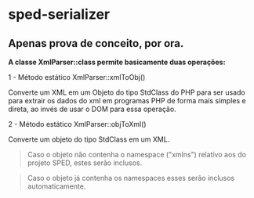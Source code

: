 # sped-serializer

## Apenas prova de conceito, por ora.

**A classe XmlParser::class permite basicamente duas operações:**

1 - Método estático XmlParser::xmlToObj()

Converte um XML em um Objeto do tipo StdClass do PHP para ser usado para extrair os dados do xml em programas PHP de forma mais simples e direta, ao invés de usar o DOM para essa operação.

2 - Método estático XmlParser::objToXml()

Converte um objeto do tipo StdClass em um XML.

>Caso o objeto não contenha o namespace ("xmlns") relativo aos do projeto SPED, estes serão inclusos.

>Caso o objeto já contenha os namespaces esses serão inclusos automaticamente.



